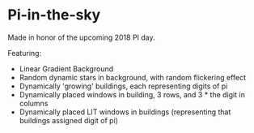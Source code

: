 # Pi-in-the-sky

Made in honor of the upcoming 2018 PI day.

Featuring:
<ul>
  <li>Linear Gradient Background</li>
  <li>Random dynamic stars in background, with random flickering effect</li>
  <li>Dynamically 'growing' buildings, each representing digits of pi</li>
  <li>Dynamically placed windows in building, 3 rows, and 3 * the digit in columns</li>
  <li>Dynamically placed LIT windows in buildings (representing that buildings assigned digit of pi)</li>
</ul>
